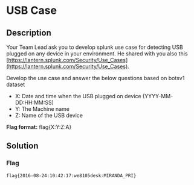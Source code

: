 # USB Case

## Description

Your Team Lead ask you to develop splunk use case for detecting USB plugged on any device in your environment. He shared with you also this [https://lantern.splunk.com/Security/Use_Cases](https://lantern.splunk.com/Security/Use_Cases).

Develop the use case and answer the below questions based on botsv1 dataset

* X: Date and time when the USB plugged on device  (YYYY-MM-DD:HH:MM:SS)
* Y: The Machine name
* Z: Name of the USB device

**Flag format:** flag{X:Y:Z:A}

## Solution

### Flag

```text
flag{2016-08-24:10:42:17:we8105desk:MIRANDA_PRI}
```
